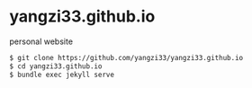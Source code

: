 # yangzi33.github.io
personal website

```bash
$ git clone https://github.com/yangzi33/yangzi33.github.io
$ cd yangzi33.github.io
$ bundle exec jekyll serve
```

